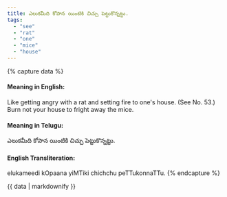 ```yaml
---
title: ఎలుకమీది కోపాన యింటికి చిచ్చు పెట్టుకొన్నట్టు.
tags:
  - "see"
  - "rat"
  - "one"
  - "mice"
  - "house"
---
```


{% capture data %}
#### Meaning in English:
Like getting angry with a rat and setting fire to one's house.
(See No. 53.)
Burn not your house to fright away the mice.

#### Meaning in Telugu:
ఎలుకమీది కోపాన యింటికి చిచ్చు పెట్టుకొన్నట్టు.

#### English Transliteration:
elukameedi kOpaana yiMTiki chichchu peTTukonnaTTu.
{% endcapture %}

{{ data | markdownify }}

